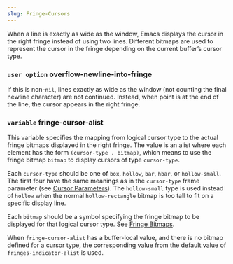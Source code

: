 ```yaml
---
slug: Fringe-Cursors
---
```


When a line is exactly as wide as the window, Emacs displays the cursor in the right fringe instead of using two lines. Different bitmaps are used to represent the cursor in the fringe depending on the current buffer’s cursor type.

### <span className="tag useroption">`user option`</span> **overflow-newline-into-fringe**

If this is non-`nil`, lines exactly as wide as the window (not counting the final newline character) are not continued. Instead, when point is at the end of the line, the cursor appears in the right fringe.

### <span className="tag variable">`variable`</span> **fringe-cursor-alist**

This variable specifies the mapping from logical cursor type to the actual fringe bitmaps displayed in the right fringe. The value is an alist where each element has the form `(cursor-type . bitmap)`, which means to use the fringe bitmap `bitmap` to display cursors of type `cursor-type`.

Each `cursor-type` should be one of `box`, `hollow`, `bar`, `hbar`, or `hollow-small`. The first four have the same meanings as in the `cursor-type` frame parameter (see [Cursor Parameters](/docs/elisp/Cursor-Parameters)). The `hollow-small` type is used instead of `hollow` when the normal `hollow-rectangle` bitmap is too tall to fit on a specific display line.

Each `bitmap` should be a symbol specifying the fringe bitmap to be displayed for that logical cursor type. See [Fringe Bitmaps](/docs/elisp/Fringe-Bitmaps).

When `fringe-cursor-alist` has a buffer-local value, and there is no bitmap defined for a cursor type, the corresponding value from the default value of `fringes-indicator-alist` is used.
